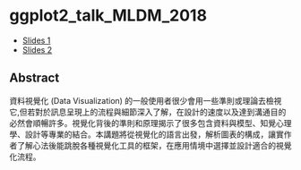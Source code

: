 # ggplot2_talk_MLDM_2018

- [Slides 1](https://leoluyi.github.io/viz_lang_iii_2018/viz_lang_iii_talk_2018.pdf)
- [Slides 2](https://leoluyi.github.io/viz_lang_iii_2018/)

## Abstract

資料視覺化 (Data Visualization) 的一般使用者很少會用一些準則或理論去檢視它,但若對於訊息呈現上的流程與細節深入了解，在設計的速度以及達到溝通目的必然會順暢許多。視覺化背後的準則和原理揭示了很多包含資料與模型、知覺心理學、設計等專業的結合。本講題將從視覺化的語言出發，解析圖表的構成，讓實作者了解心法後能跳脫各種視覺化工具的框架，在應用情境中選擇並設計適合的視覺化流程。
